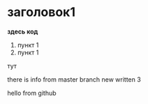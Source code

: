 # заголовок1

**здесь код**

1. пункт 1
2. пункт 1

тут

there is info from master branch
new written 3

hello from github

